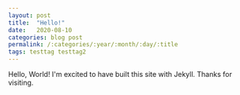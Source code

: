 ```yaml
---
layout: post
title:  "Hello!"
date:   2020-08-10
categories: blog post
permalink: /:categories/:year/:month/:day/:title
tags: testtag testtag2
---
```

Hello, World! I'm excited to have built this site with Jekyll. Thanks for visiting.
